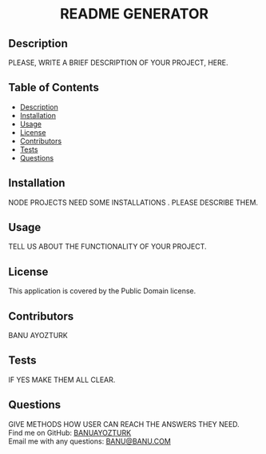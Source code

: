 
<h1 align="center">README GENERATOR</h1>

## Description
  PLEASE, WRITE A BRIEF DESCRIPTION OF YOUR PROJECT, HERE.
## Table of Contents
- [Description](#description)
- [Installation](#installation)
- [Usage](#usage)
- [License](#license)
- [Contributors](#contributors)
- [Tests](#tests)
- [Questions](#questions)
## Installation
NODE PROJECTS NEED SOME INSTALLATIONS . PLEASE DESCRIBE THEM.
## Usage
TELL US ABOUT THE FUNCTIONALITY OF YOUR PROJECT.
## License
This application is covered by the Public Domain license. 

## Contributors
  BANU AYOZTURK
## Tests
  IF YES MAKE THEM ALL CLEAR.
## Questions
  GIVE METHODS HOW USER CAN REACH THE ANSWERS THEY NEED.
 <br/>
 Find me on GitHub: [BANUAYOZTURK](https://github.com/BANUAYOZTURK)
 <br/>
 Email me with any questions: BANU@BANU.COM
 <br/>
  